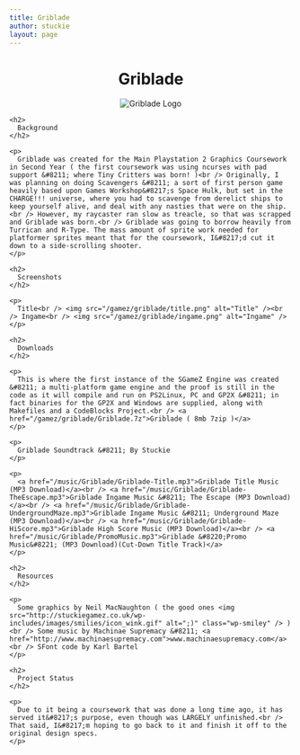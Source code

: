 ```yaml
---
title: Griblade
author: stuckie
layout: page
---
```

<div style="text-align:center">
  <h1>
    Griblade
  </h1>
  
  <p>
    <img src="/gamez/griblade/logo.png" alt="Griblade Logo" /></div> 
    
    <h2>
      Background
    </h2>
    
    <p>
      Griblade was created for the Main Playstation 2 Graphics Coursework in Second Year ( the first coursework was using ncurses with pad support &#8211; where Tiny Critters was born! )<br /> Originally, I was planning on doing Scavengers &#8211; a sort of first person game heavily based upon Games Workshop&#8217;s Space Hulk, but set in the CHARGE!!! universe, where you had to scavenge from derelict ships to keep yourself alive, and deal with any nasties that were on the ship.<br /> However, my raycaster ran slow as treacle, so that was scrapped and Griblade was born.<br /> Griblade was going to borrow heavily from Turrican and R-Type. The mass amount of sprite work needed for platformer sprites meant that for the coursework, I&#8217;d cut it down to a side-scrolling shooter.
    </p>
    
    <h2>
      Screenshots
    </h2>
    
    <p>
      Title<br /> <img src="/gamez/griblade/title.png" alt="Title" /><br /> Ingame<br /> <img src="/gamez/griblade/ingame.png" alt="Ingame" />
    </p>
    
    <h2>
      Downloads
    </h2>
    
    <p>
      This is where the first instance of the SGameZ Engine was created &#8211; a multi-platform game engine and the proof is still in the code as it will compile and run on PS2Linux, PC and GP2X &#8211; in fact binaries for the GP2X and Windows are supplied, along with Makefiles and a CodeBlocks Project.<br /> <a href="/gamez/griblade/Griblade.7z">Griblade ( 8mb 7zip )</a>
    </p>
    
    <p>
      Griblade Soundtrack &#8211; By Stuckie
    </p>
    
    <p>
      <a href="/music/Griblade/Griblade-Title.mp3">Griblade Title Music (MP3 Download)</a><br /> <a href="/music/Griblade/Griblade-TheEscape.mp3">Griblade Ingame Music &#8211; The Escape (MP3 Download)</a><br /> <a href="/music/Griblade/Griblade-UndergroundMaze.mp3">Griblade Ingame Music &#8211; Underground Maze (MP3 Download)</a><br /> <a href="/music/Griblade/Griblade-HiScore.mp3">Griblade High Score Music (MP3 Download)</a><br /> <a href="/music/Griblade/PromoMusic.mp3">Griblade &#8220;Promo Music&#8221; (MP3 Download)(Cut-Down Title Track)</a>
    </p>
    
    <h2>
      Resources
    </h2>
    
    <p>
      Some graphics by Neil MacNaughton ( the good ones <img src="http://stuckiegamez.co.uk/wp-includes/images/smilies/icon_wink.gif" alt=";)" class="wp-smiley" /> )<br /> Some music by Machinae Supremacy &#8211; <a href="http://www.machinaesupremacy.com">www.machinaesupremacy.com</a><br /> SFont code by Karl Bartel
    </p>
    
    <h2>
      Project Status
    </h2>
    
    <p>
      Due to it being a coursework that was done a long time ago, it has served it&#8217;s purpose, even though was LARGELY unfinished.<br /> That said, I&#8217;m hoping to go back to it and finish it off to the original design specs.
    </p>